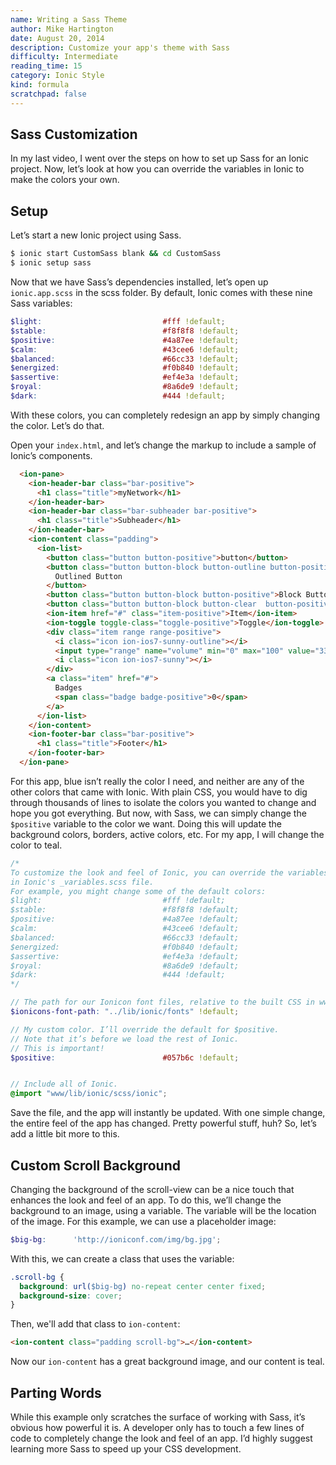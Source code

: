 ```yaml
---
name: Writing a Sass Theme
author: Mike Hartington
date: August 20, 2014
description: Customize your app's theme with Sass
difficulty: Intermediate
reading_time: 15
category: Ionic Style
kind: formula
scratchpad: false
---
```



## Sass Customization

In my last video, I went over the steps on how to set up Sass for an Ionic project. Now, let’s look at how you can override the variables in Ionic to make the colors your own.

## Setup

Let’s start a new Ionic project using Sass.

~~~bash
$ ionic start CustomSass blank && cd CustomSass
$ ionic setup sass
~~~


Now that we have Sass’s dependencies installed, let’s open up `ionic.app.scss` in the scss folder. By default, Ionic comes with these nine Sass variables:

~~~scss
$light:                           #fff !default;
$stable:                          #f8f8f8 !default;
$positive:                        #4a87ee !default;
$calm:                            #43cee6 !default;
$balanced:                        #66cc33 !default;
$energized:                       #f0b840 !default;
$assertive:                       #ef4e3a !default;
$royal:                           #8a6de9 !default;
$dark:                            #444 !default;
~~~

With these colors, you can completely redesign an app by simply changing the color. Let’s do that.

Open your `index.html`, and let’s change the markup to include a sample of Ionic’s components.

~~~html
  <ion-pane>
    <ion-header-bar class="bar-positive">
      <h1 class="title">myNetwork</h1>
    </ion-header-bar>
    <ion-header-bar class="bar-subheader bar-positive">
      <h1 class="title">Subheader</h1>
    </ion-header-bar>
    <ion-content class="padding">
      <ion-list>
        <button class="button button-positive">button</button>
        <button class="button button-block button-outline button-positive">
          Outlined Button
        </button>
        <button class="button button-block button-positive">Block Button</button>
        <button class="button button-block button-clear  button-positive">Clear Button</button>
        <ion-item href="#" class="item-positive">Item</ion-item>
        <ion-toggle toggle-class="toggle-positive">Toggle</ion-toggle>
        <div class="item range range-positive">
          <i class="icon ion-ios7-sunny-outline"></i>
          <input type="range" name="volume" min="0" max="100" value="33">
          <i class="icon ion-ios7-sunny"></i>
        </div>
        <a class="item" href="#">
          Badges
          <span class="badge badge-positive">0</span>
        </a>
      </ion-list>
    </ion-content>
    <ion-footer-bar class="bar-positive">
      <h1 class="title">Footer</h1>
    </ion-footer-bar>
  </ion-pane>
~~~

For this app, blue isn’t really the color I need, and neither are any of the other colors that came with Ionic. With plain CSS, you would have to dig through thousands of lines to isolate the colors you wanted to change and hope you got everything. But now, with Sass, we can simply change the `$positive` variable to the color we want. Doing this will update the background colors, borders, active colors, etc. For my app, I will change the color to teal.

~~~scss
/*
To customize the look and feel of Ionic, you can override the variables
in Ionic's _variables.scss file.
For example, you might change some of the default colors:
$light:                           #fff !default;
$stable:                          #f8f8f8 !default;
$positive:                        #4a87ee !default;
$calm:                            #43cee6 !default;
$balanced:                        #66cc33 !default;
$energized:                       #f0b840 !default;
$assertive:                       #ef4e3a !default;
$royal:                           #8a6de9 !default;
$dark:                            #444 !default;
*/

// The path for our Ionicon font files, relative to the built CSS in www/css
$ionicons-font-path: "../lib/ionic/fonts" !default;

// My custom color. I’ll override the default for $positive.
// Note that it’s before we load the rest of Ionic.
// This is important!
$positive:                        #057b6c !default;


// Include all of Ionic.
@import "www/lib/ionic/scss/ionic";

~~~

Save the file, and the app will instantly be updated. With one simple change, the entire feel of the app has changed. Pretty powerful stuff, huh? So, let’s add a little bit more to this.

## Custom Scroll Background

Changing the background of the scroll-view can be a nice touch that enhances the look and feel of an app. To do this, we’ll change the background to an image, using a variable. The variable will be the location of the image. For this example, we can use a placeholder image:

~~~scss
$big-bg:      'http://ioniconf.com/img/bg.jpg';
~~~

With this, we can create a class that uses the variable:

~~~scss
.scroll-bg {
  background: url($big-bg) no-repeat center center fixed;
  background-size: cover;
}
~~~

Then, we'll add that class to `ion-content`:

~~~html
<ion-content class="padding scroll-bg">…</ion-content>
~~~

Now our `ion-content` has a great background image, and our content is teal.




## Parting Words
While this example only scratches the surface of working with Sass, it’s obvious how powerful it is. A developer only has to touch a few lines of code to completely change the look and feel of an app. I’d highly suggest learning more Sass to speed up your CSS development.
